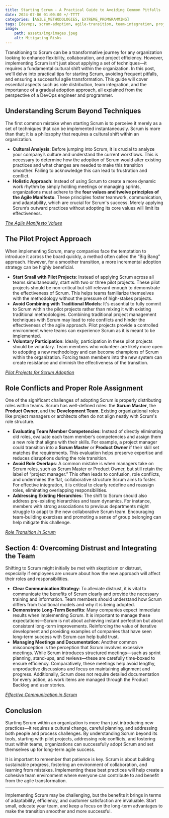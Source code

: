 ```yaml
---
title: Starting Scrum - A Practical Guide to Avoiding Common Pitfalls 
date: 2024-07-06 01:00:00 +/-TTTT
categories: [AGILE_METHODOLOGIES, EXTREME_PROMGRAMMING]
tags: [devops, scrum-adoption, agile-transition, team-integration, project-roles, pilot-project]
image:
    path: assets/img/images.jpeg
    alt: Mitigating Risks
---
```


Transitioning to Scrum can be a transformative journey for any organization looking to enhance flexibility, collaboration, and project efficiency. However, implementing Scrum isn't just about applying a set of techniques—it requires a fundamental cultural shift within the organization. In this post, we'll delve into practical tips for starting Scrum, avoiding frequent pitfalls, and ensuring a successful agile transformation. This guide will cover essential aspects such as role distribution, team integration, and the importance of a gradual adoption approach, all explained from the perspective of a DevOps engineer and programmer.

## Understanding Scrum Beyond Techniques

The first common mistake when starting Scrum is to perceive it merely as a set of techniques that can be implemented instantaneously. Scrum is more than that; it is a philosophy that requires a cultural shift within an organization.

- **Cultural Analysis**: Before jumping into Scrum, it is crucial to analyze your company’s culture and understand the current workflows. This is necessary to determine how the adoption of Scrum would alter existing practices and what changes are needed to make this transition smoother. Failing to acknowledge this can lead to frustration and conflict.
- **Holistic Approach**: Instead of using Scrum to create a more dynamic work rhythm by simply holding meetings or managing sprints, organizations must adhere to the **four values and twelve principles of the Agile Manifesto**. These principles foster teamwork, communication, and adaptability, which are crucial for Scrum's success. Merely applying Scrum’s outward practices without adopting its core values will limit its effectiveness.

*[The Agile Manifesto Values](https://resources.scrumalliance.org/Article/key-values-principles-agile-manifesto)*

## The Pilot Project Approach

When implementing Scrum, many companies face the temptation to introduce it across the board quickly, a method often called the “Big Bang” approach. However, for a smoother transition, a more incremental adoption strategy can be highly beneficial.

- **Start Small with Pilot Projects**: Instead of applying Scrum across all teams simultaneously, start with two or three pilot projects. These pilot projects should be non-critical but still relevant enough to demonstrate the effectiveness of Scrum. This helps teams familiarize themselves with the methodology without the pressure of high-stakes projects.
- **Avoid Combining with Traditional Models**: It's essential to fully commit to Scrum within the pilot projects rather than mixing it with existing traditional methodologies. Combining traditional project management techniques with Scrum may lead to role conflicts and hinder the effectiveness of the agile approach. Pilot projects provide a controlled environment where teams can experience Scrum as it is meant to be implemented.
- **Voluntary Participation**: Ideally, participation in these pilot projects should be voluntary. Team members who volunteer are likely more open to adopting a new methodology and can become champions of Scrum within the organization. Forcing team members into the new system can create resistance and diminish the effectiveness of the transition.

*[Pilot Projects for Scrum Adoption](https://www.scrum.org/forum/scrum-forum/72691/coaching-organization-its-scrum-adoption-how-when-organization-client)*

## Role Conflicts and Proper Role Assignment

One of the significant challenges of adopting Scrum is properly distributing roles within teams. Scrum has well-defined roles: the **Scrum Master**, the **Product Owner**, and the **Development Team**. Existing organizational roles like project managers or architects often do not align neatly with Scrum's role structure.

- **Evaluating Team Member Competencies**: Instead of directly eliminating old roles, evaluate each team member’s competencies and assign them a new role that aligns with their skills. For example, a project manager could transition into a **Scrum Master** or **Product Owner** if their skill set matches the requirements. This evaluation helps preserve expertise and reduces disruptions during the role transition.
- **Avoid Role Overlaps**: A common mistake is when managers take on Scrum roles, such as Scrum Master or Product Owner, but still retain the label of “project manager.” This often leads to confusion, role conflicts, and undermines the flat, collaborative structure Scrum aims to foster. For effective integration, it is critical to clearly redefine and reassign roles, eliminating overlapping responsibilities.
- **Addressing Existing Hierarchies**: The shift to Scrum should also address pre-existing hierarchies and team dynamics. For instance, members with strong associations to previous departments might struggle to adapt to the new collaborative Scrum team. Encouraging team-building exercises and promoting a sense of group belonging can help mitigate this challenge.

*[Role Transition in Scrum](https://www.agilealliance.org/from-project-manager-to-scrum-master/)*

## Section 4: Overcoming Distrust and Integrating the Team

Shifting to Scrum might initially be met with skepticism or distrust, especially if employees are unsure about how the new approach will affect their roles and responsibilities.

- **Clear Communication Strategy**: To alleviate distrust, it is vital to communicate the benefits of Scrum clearly and provide the necessary training and information. Team members should understand how Scrum differs from traditional models and why it is being adopted.
- **Demonstrate Long-Term Benefits**: Many companies expect immediate results when implementing Scrum. It is important to manage these expectations—Scrum is not about achieving instant perfection but about consistent long-term improvements. Reinforcing the value of iterative development and providing examples of companies that have seen long-term success with Scrum can help build trust.
- **Managing Meetings and Documentation**: Another common misconception is the perception that Scrum involves excessive meetings. While Scrum introduces structured meetings—such as sprint planning, stand-ups, and reviews—these are carefully time-boxed to ensure efficiency. Comparatively, these meetings help avoid lengthy, unproductive discussions and focus on maintaining alignment and progress. Additionally, Scrum does not require detailed documentation for every action, as work items are managed through the Product Backlog and user stories.

*[Effective Communication in Scrum](https://medium.com/the-liberators/making-communication-in-scrum-and-other-teams-more-effective-a-few-skills-to-learn-f447b457dd50)*

## Conclusion

Starting Scrum within an organization is more than just introducing new practices—it requires a cultural change, careful planning, and addressing both people and process challenges. By understanding Scrum beyond its tools, starting with pilot projects, addressing role conflicts, and fostering trust within teams, organizations can successfully adopt Scrum and set themselves up for long-term agile success.

It is important to remember that patience is key. Scrum is about building sustainable progress, fostering an environment of collaboration, and learning from mistakes. Implementing these best practices will help create a cohesive team environment where everyone can contribute to and benefit from the agile transformation.

---

Implementing Scrum may be challenging, but the benefits it brings in terms of adaptability, efficiency, and customer satisfaction are invaluable. Start small, educate your team, and keep a focus on the long-term advantages to make the transition smoother and more successful.